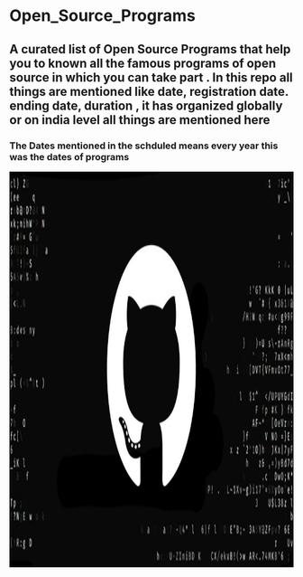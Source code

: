 # Open_Source_Programs

## A curated list of Open Source Programs that help you to known all the famous programs of open source in which you can take part . In this repo all things are mentioned like date, registration date. ending date, duration , it has organized globally or on india level all things are mentioned here

### The Dates mentioned in the schduled means every year this was the dates of programs 

  <img align="center" alt="JPEG" src="https://github.com/Ayush7614/Open_Source_Programs/blob/main/6efb9bc5d143-article-190612-github-body-text.jpg" width="700" height="700" />
